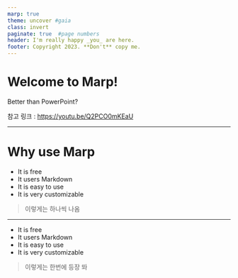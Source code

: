 ```yaml
---
marp: true
theme: uncover #gaia
class: invert
paginate: true  #page numbers
header: I'm really happy _you_ are here.
footer: Copyright 2023. **Don't** copy me.
---
```


# Welcome to Marp!

Better than PowerPoint?

참고 링크 : https://youtu.be/Q2PCO0mKEaU

---

# Why use Marp
* It is free
* It users Markdown
* It is easy to use
* It is very customizable
> 이렇게는 하나씩 나옴

---

- It is free
- It users Markdown
- It is easy to use
- It is very customizable
> 이렇게는 한번에 등장 똬
